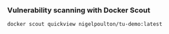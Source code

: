 ### Vulnerability scanning with Docker Scout
```
docker scout quickview nigelpoulton/tu-demo:latest
```
